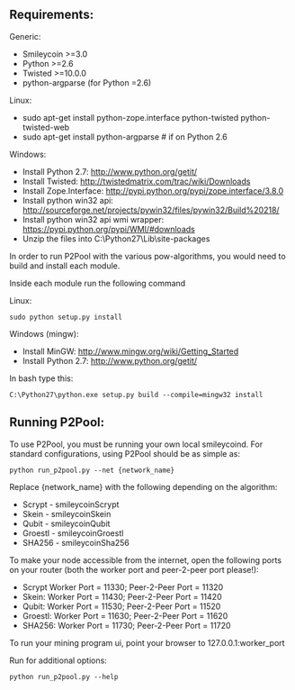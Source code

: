Requirements:
-------------------------
Generic:
* Smileycoin >=3.0
* Python >=2.6
* Twisted >=10.0.0
* python-argparse (for Python =2.6)

Linux:
* sudo apt-get install python-zope.interface python-twisted python-twisted-web
* sudo apt-get install python-argparse # if on Python 2.6

Windows:
* Install Python 2.7: http://www.python.org/getit/
* Install Twisted: http://twistedmatrix.com/trac/wiki/Downloads
* Install Zope.Interface: http://pypi.python.org/pypi/zope.interface/3.8.0
* Install python win32 api: http://sourceforge.net/projects/pywin32/files/pywin32/Build%20218/
* Install python win32 api wmi wrapper: https://pypi.python.org/pypi/WMI/#downloads
* Unzip the files into C:\Python27\Lib\site-packages


In order to run P2Pool with the various pow-algorithms, you would need to build and install
each module.

Inside each module run the following command

Linux:

    sudo python setup.py install

Windows (mingw):
* Install MinGW: http://www.mingw.org/wiki/Getting_Started
* Install Python 2.7: http://www.python.org/getit/

In bash type this:

    C:\Python27\python.exe setup.py build --compile=mingw32 install



Running P2Pool:
-------------------------
To use P2Pool, you must be running your own local smileycoind. For standard
configurations, using P2Pool should be as simple as:

    python run_p2pool.py --net {network_name} 

Replace {network_name} with the following depending on the algorithm:

* Scrypt - smileycoinScrypt
* Skein - smileycoinSkein
* Qubit - smileycoinQubit
* Groestl - smileycoinGroestl
* SHA256 - smileycoinSha256

To make your node accessible from the internet, open the following ports on your router (both the worker port and peer-2-peer port please!):

* Scrypt Worker Port = 11330; Peer-2-Peer Port = 11320
* Skein: Worker Port = 11430; Peer-2-Peer Port = 11420
* Qubit: Worker Port = 11530; Peer-2-Peer Port = 11520
* Groestl: Worker Port = 11630; Peer-2-Peer Port = 11620
* SHA256: Worker Port = 11730; Peer-2-Peer Port = 11720

To run your mining program ui, point your browser to 127.0.0.1:worker_port

Run for additional options:

    python run_p2pool.py --help

